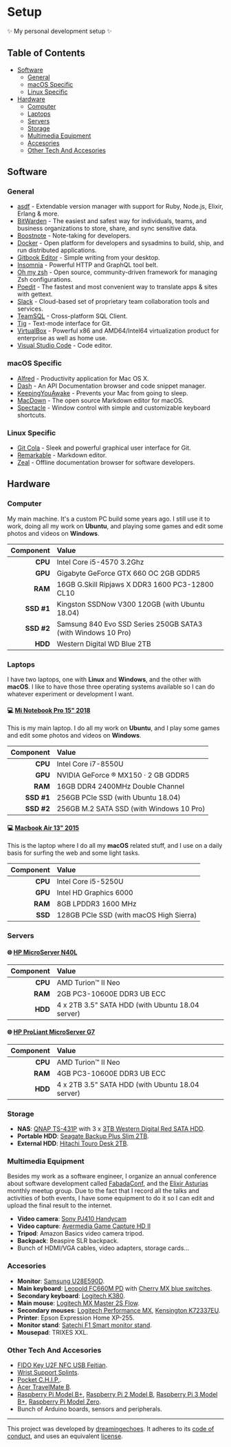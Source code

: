 # Setup

:sparkles: My personal development setup :sparkles:

## Table of Contents

- [Software](#software)
  * [General](#general)
  * [macOS Specific](#macos-specific)
  * [Linux Specific](#general)
- [Hardware](#hardware)
  * [Computer](#computer)
  * [Laptops](#laptop)
  * [Servers](#servers)
  * [Storage](#storage)
  * [Multimedia Equipment](#multimedia-equipment)
  * [Accesories](#accesories)
  * [Other Tech And Accesories](#other-tech-and-accesories)

## Software

### General

* [asdf](https://github.com/asdf-vm/asdf) - Extendable version manager with support for Ruby, Node.js, Elixir, Erlang & more.
* [BitWarden](https://bitwarden.com/) - The easiest and safest way for individuals, teams, and business organizations to store, share, and sync sensitive data.
* [Boostnote](https://boostnote.io/) - Note-taking for developers.
* [Docker](https://www.docker.com/) - Open platform for developers and sysadmins to build, ship, and run distributed applications.
* [Gitbook Editor](https://legacy.gitbook.com/editor) - Simple writing from your desktop.
* [Insomnia](https://insomnia.rest/) - Powerful HTTP and GraphQL tool belt.
* [Oh my zsh](https://ohmyz.sh/) - Open source, community-driven framework for managing Zsh configurations.
* [Poedit](https://poedit.net/) - The fastest and most convenient way to translate apps & sites with gettext.
* [Slack](https://slack.com/) - Cloud-based set of proprietary team collaboration tools and services.
* [TeamSQL](https://teamsql.io/) - Cross-platform SQL Client.
* [Tig](https://jonas.github.io/tig/) - Text-mode interface for Git.
* [VirtualBox](https://www.virtualbox.org/) - Powerful x86 and AMD64/Intel64 virtualization product for enterprise as well as home use.
* [Visual Studio Code](https://code.visualstudio.com/) - Code editor.

### macOS Specific

* [Alfred](https://www.alfredapp.com/) - Productivity application for Mac OS X.
* [Dash](https://kapeli.com/dash) - An API Documentation browser and code snippet manager.
* [KeepingYouAwake](https://github.com/newmarcel/KeepingYouAwake) - Prevents your Mac from going to sleep.
* [MacDown](https://macdown.uranusjr.com/) - The open source Markdown editor for macOS.
* [Spectacle](https://www.spectacleapp.com/) - Window control with simple and customizable keyboard shortcuts.

### Linux Specific

* [Git Cola](https://git-cola.github.io/) - Sleek and powerful graphical user interface for Git.
* [Remarkable](https://remarkableapp.github.io/) - Markdown editor.
* [Zeal](https://zealdocs.org/) - Offline documentation browser for software developers.

## Hardware

### Computer

My main machine. It's a custom PC build some years ago. I still use it to work, doing all my work on **Ubuntu**, and playing some games and edit some photos and videos on **Windows**.

| Component  | Value                                                        |
|-----------:|:-------------------------------------------------------------|
| **CPU**    | Intel Core i5-4570 3.2Ghz                                    |
| **GPU**    | Gigabyte GeForce GTX 660 OC 2GB GDDR5                        |
| **RAM**    | 16GB G.Skill Ripjaws X DDR3 1600 PC3-12800 CL10              |
| **SSD #1** | Kingston SSDNow V300 120GB (with Ubuntu 18.04)               |
| **SSD #2** | Samsung 840 Evo SSD Series 250GB SATA3 (with Windows 10 Pro) |
| **HDD**    | Western Digital WD Blue 2TB                                  |

### Laptops

I have two laptops, one with **Linux** and **Windows**, and the other with **macOS**. I like to have those three operating systems available so I can do whatever experiment or development I want.

#### :computer: [Mi Notebook Pro 15" 2018](https://www.mi.com/mibookpro/)

This is my main laptop. I do all my work on **Ubuntu**, and I play some games and edit some photos and videos on **Windows**.

| Component  | Value                                    |
|-----------:|:-----------------------------------------|
| **CPU**    | Intel Core i7-8550U                      |
| **GPU**    | NVIDIA GeForce ® MX150 · 2 GB GDDR5      |
| **RAM**    | 16GB DDR4 2400MHz Double Channel         |
| **SSD #1** | 256GB PCIe SSD (with Ubuntu 18.04)       |
| **SSD #2** | 256GB M.2 SATA SSD (with Windows 10 Pro) |

#### :computer: [Macbook Air 13" 2015](https://support.apple.com/kb/sp714/)

This is the laptop where I do all my **macOS** related stuff, and I use on a daily basis for surfing the web and some light tasks.

| Component  | Value                                   |
|-----------:|:----------------------------------------|
| **CPU**    | Intel Core i5-5250U                     |
| **GPU**    | Intel HD Graphics 6000                  |
| **RAM**    | 8GB LPDDR3 1600 MHz                     |
| **SSD**    | 128GB PCIe SSD (with macOS High Sierra) |

### Servers

#### :globe_with_meridians: [HP MicroServer N40L](http://www8.hp.com/nz/en/pdf/HP_ProLiant_MicroServer_tcm_194_1127013.pdf)

| Component  | Value                                            |
|-----------:|:-------------------------------------------------|
| **CPU**    | AMD Turion™ II Neo                               |
| **RAM**    | 2GB PC3-10600E DDR3 UB ECC                       |
| **HDD**    | 4 x 2TB 3.5" SATA HDD (with Ubuntu 18.04 server) |

#### :globe_with_meridians: [HP ProLiant MicroServer G7](https://h20195.www2.hpe.com/v2/GetDocument.aspx?docname=c04111672&doctype=quickspecs&doclang=EN_US)

| Component  | Value                                            |
|-----------:|:-------------------------------------------------|
| **CPU**    | AMD Turion™ II Neo                               |
| **RAM**    | 4GB PC3-10600E DDR3 UB ECC                       |
| **HDD**    | 4 x 2TB 3.5" SATA HDD (with Ubuntu 18.04 server) |

### Storage

* **NAS**: [QNAP TS-431P](https://www.qnap.com/en/product/ts-431p) with 3 x [3TB Western Digital Red SATA HDD](https://www.wdc.com/products/internal-storage/wd-red.html).
* **Portable HDD**: [Seagate Backup Plus Slim 2TB](https://www.seagate.com/consumer/backup/backup-plus/).
* **External HDD**: [Hitachi Touro Desk 2TB](http://www.touropro.com/en/product/touro-desk-pro/index.html).

### Multimedia Equipment

Besides my work as a software engineer, I organize an annual conference about software development called [FabadaConf](https://github.com/fabadaconf), and the [Elixir Asturias](https://github.com/elixirasturias) monthly meetup group. Due to the fact that I record all the talks and activities of both events, I have some equipment to do it so I can edit and upload the final result to the internet.

* **Video camera**: [Sony PJ410 Handycam](https://www.sony.com/en-sa/electronics/handycam-camcorders/hdr-pj410)
* **Video capture**: [Avermedia Game Capture HD II](https://www.avermedia.com/gaming/product/game_capture/game_capture_hd_ii)
* **Tripod**: Amazon Basics video camera tripod.
* **Backpack**: Beaspire SLR backpack.
* Bunch of HDMI/VGA cables, video adapters, storage cards...

### Accesories

* **Monitor**: [Samsung U28E590D](https://www.samsung.com/es/monitors/uhd-ue590/LU28E590DSEN/).
* **Main keyboard**: [Leopold FC660M PD](http://global.leopold.co.kr/product.php?pcode=fc660mpd) with [Cherry MX blue switches](https://www.cherrymx.de/en/products/mx-blue.html).
* **Secondary keyboard**: [Logitech K380](https://www.logitech.com/en-us/product/multi-device-keyboard-k380).
* **Main mouse**: [Logitech MX Master 2S Flow](https://www.logitech.com/en-us/product/mx-master-2s-flow).
* **Secondary mouses**: [Logitech Performance MX](http://support.logitech.com/en_us/product/performance-mouse-mx), [Kensington K72337EU](https://www.kensington.com/us/us/4493/k72337us/orbit-trackball-with-scroll-ring).
* **Printer**: Epson Expression Home XP-255.
* **Monitor stand**: [Satechi F1 Smart monitor stand](https://satechi.net/products/satechi-f1-smart-monitor-stand?variant=27136039177).
* **Mousepad**: TRIXES XXL.

### Other Tech And Accesories

* [FIDO Key U2F NFC USB Feitian](https://www.ftsafe.com/products/FIDO/NFC).
* [Wrist Support Splints](https://actesso.co.uk/product/advanced-black-wrist-support-splint).
* [Pocket C.H.I.P.](https://getchip.com/pages/pocketchip).
* [Acer TravelMate B](https://www.acer.com/ac/es/ES/content/professional-series/travelmateb).
* [Raspberry Pi Model B+](https://www.raspberrypi.org/products/raspberry-pi-1-model-b-plus/), [Raspberry Pi 2 Model B](https://www.raspberrypi.org/products/raspberry-pi-2-model-b/), [Raspberry Pi 3 Model B+](https://www.raspberrypi.org/products/raspberry-pi-3-model-b-plus/), [Raspberry Pi Model Zero](https://www.raspberrypi.org/products/raspberry-pi-zero/).
* Bunch of Arduino boards, sensors and peripherals.

----------------------------

This project was developed by [dreamingechoes](https://github.com/dreamingechoes).
It adheres to its [code of conduct](https://github.com/dreamingechoes/base/blob/master/files/CODE_OF_CONDUCT.md), and uses an equivalent [license](https://github.com/dreamingechoes/base/blob/master/files/LICENSE).
